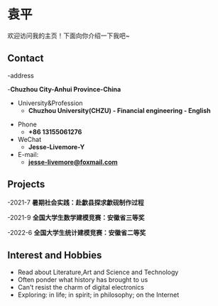# 袁平

欢迎访问我的主页！下面向你介绍一下我吧\~

<!-- .slide -->

## Contact

-address

-**Chuzhou City-Anhui Province-China**
- University&Profession
  - **Chuzhou University(CHZU) - Financial engineering - English**
<!-- .slide vertical=true -->

- Phone
  - **+86 13155061276**
- WeChat
  - **Jesse-Livemore-Y**
- E-mail:
  - **jesse-livemore@foxmail.com**

<!-- .slide -->

## Projects

<!-- .slide vertical=true -->

-2021-7
**暑期社会实践：赴歙县探求歙砚制作过程**

-2021-9
**全国大学生数学建模竞赛：安徽省三等奖**

-2022-6
**全国大学生统计建模竞赛：安徽省二等奖**

<!-- .slide -->

## Interest and Hobbies

- Read about Literature,Art and Science and Technology
- Often ponder what history has brought to us
- Can't resist the charm of digital electronics
- Exploring: in life; in spirit; in philosophy; on the Internet
